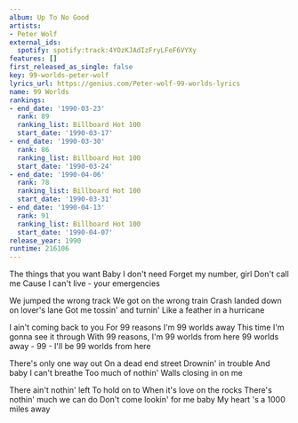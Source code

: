 ```yaml
---
album: Up To No Good
artists:
- Peter Wolf
external_ids:
  spotify: spotify:track:4YOzKJAdIzFryLFeF6VYXy
features: []
first_released_as_single: false
key: 99-worlds-peter-wolf
lyrics_url: https://genius.com/Peter-wolf-99-worlds-lyrics
name: 99 Worlds
rankings:
- end_date: '1990-03-23'
  rank: 89
  ranking_list: Billboard Hot 100
  start_date: '1990-03-17'
- end_date: '1990-03-30'
  rank: 86
  ranking_list: Billboard Hot 100
  start_date: '1990-03-24'
- end_date: '1990-04-06'
  rank: 78
  ranking_list: Billboard Hot 100
  start_date: '1990-03-31'
- end_date: '1990-04-13'
  rank: 91
  ranking_list: Billboard Hot 100
  start_date: '1990-04-07'
release_year: 1990
runtime: 216106
---
```

The things that you want
Baby I don't need
Forget my number, girl
Don't call me
Cause I can't live - your emergencies

We jumped the wrong track
We got on the wrong train
Crash landed down on lover's lane
Got me tossin' and turnin'
Like a feather in a hurricane

I ain't coming back to you
For 99 reasons
I'm 99 worlds away
This time I'm gonna see it through
With 99 reasons, I'm 99 worlds from here
99 worlds away - 99 -
I'll be 99 worlds from here

There's only one way out
On a dead end street
Drownin' in trouble
And baby I can't breathe
Too much of nothin'
Walls closing in on me

There ain't nothin' left
To hold on to
When it's love on the rocks
There's nothin' much we can do
Don't come lookin' for me baby
My heart 's a 1000 miles away
